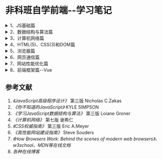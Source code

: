 # 非科班自学前端--学习笔记
<details>
<summary>1、JS基础篇</summary>
  
1.1 [原型链、对象的创建和继承](https://github.com/IamHuadong/blogs/issues/1)  
1.2 [对象的浅拷贝和深拷贝](https://github.com/IamHuadong/blogs/issues/2)  
1.3 [new的过程——手写new](https://github.com/IamHuadong/blogs/issues/3)  
1.4 [对闭包的理解（垃圾回收机制）与应用——防抖、节流、柯里化](https://github.com/IamHuadong/blogs/issues/8)   
1.5 [js的异步回调、Promise及其手写](https://github.com/IamHuadong/blogs/issues/9)  
1.6 [this的指向及其4种绑定规则 ](https://github.com/IamHuadong/blogs/issues/10)  
</details>
<details>
<summary>2、数据结构与算法篇</summary>
  
2.1 [栈和队列——2个栈实现队列](https://github.com/IamHuadong/blogs/issues/4)  
2.2 [链表——js实现链表类及其方法](https://github.com/IamHuadong/blogs/issues/5)  
2.3 排序算法——[冒泡排序](https://github.com/IamHuadong/blogs/issues/6) | [归并排序](https://github.com/IamHuadong/blogs/issues/11) | [快速排序](https://github.com/IamHuadong/blogs/issues/7)  
2.4 [二叉树、堆的一些概念](https://github.com/IamHuadong/blogs/issues/12)  
2.5 [二叉树类的创建及前、中、后续遍历](https://github.com/IamHuadong/blogs/issues/13) | [深度优先、广度优先](https://github.com/IamHuadong/blogs/issues/48)    
2.6 [集合（Set）、字典（Map）、哈希表（hash）简介](https://github.com/IamHuadong/blogs/issues/49)  
</details>
<details>
<summary>3、计算机网络篇</summary>
  
3.1 [计算机网络的体系结构及其各层的作用](https://github.com/IamHuadong/blogs/issues/14)  
3.2 [网络层要点](https://github.com/IamHuadong/blogs/issues/15)  
3.3 [运输层要点](https://github.com/IamHuadong/blogs/issues/16)  
3.4 [应用层要点](https://github.com/IamHuadong/blogs/issues/17)  
3.5 [应用层协议——HTTP/1.0、1.1及2.0](https://github.com/IamHuadong/blogs/issues/18)  
3.6 [密码体制及应用——HTTPS](https://github.com/IamHuadong/blogs/issues/19)  
</details>
<details>
<summary>4、HTML(5)、CSS(3)和DOM篇</summary>
  
4.1 [HTML元素类型+CSS样式关联方式](https://github.com/IamHuadong/blogs/issues/20)  
4.2 [选择器及样式优先级](https://github.com/IamHuadong/blogs/issues/21)  
4.3 [文本行、浮动和定位](https://github.com/IamHuadong/blogs/issues/22)  
4.4 [display: none, visibility: hidden 和 opacity: 0](https://github.com/IamHuadong/blogs/issues/23)  
4.5 [HTML5新特性](https://github.com/IamHuadong/blogs/issues/24)  
4.6 [CSS3新特性](https://github.com/IamHuadong/blogs/issues/25)  
4.7 [DOM事件](https://github.com/IamHuadong/blogs/issues/26)  
</details>
<details>
<summary>5、浏览器篇</summary>

5.1 [浏览器的组成](https://github.com/IamHuadong/blogs/issues/27)  
5.2 [渲染引擎——重排、重绘](https://github.com/IamHuadong/blogs/issues/28)  
5.3 [JS引擎——事件循环Event Loop](https://github.com/IamHuadong/blogs/issues/29)  
5.4 [浏览器缓存——Cookie、sessionStorage和localStorage](https://github.com/IamHuadong/blogs/issues/30)  
5.5 [浏览器内存——内存泄漏](https://github.com/IamHuadong/blogs/issues/31)  
</details>
<details>
<summary>6、网页通信篇</summary>
  
6.1 [Ajax原理](https://github.com/IamHuadong/blogs/issues/32)  
6.2 [同源策略及跨域](https://github.com/IamHuadong/blogs/issues/33)  
6.3 [服务端推送Comet——长轮询、短轮询和http流](https://github.com/IamHuadong/blogs/issues/34)  
6.4 [SSE和Web Sockets](https://github.com/IamHuadong/blogs/issues/35)  
6.5 [用户身份识别——session和token](https://github.com/IamHuadong/blogs/issues/36)  
6.6 [Web安全防范——CSRF与XSS](https://github.com/IamHuadong/blogs/issues/37)  
</details>
<details>
<summary>7、网站性能优化篇</summary>
  
7.1 减少HTTP请求  
&emsp;&emsp;7.1.1 [合并图片、内联图片、合并脚本和样式表](https://github.com/IamHuadong/blogs/issues/38)  
&emsp;&emsp;7.1.2 [缓存组件——Last-Modified，Expires，Cache-Control和ETag](https://github.com/IamHuadong/blogs/issues/40)  
&emsp;&emsp;7.1.3 [使用外部JS和CSS——为了能缓存](https://github.com/IamHuadong/blogs/issues/41)  
&emsp;&emsp;7.1.4 [避免重定向](https://github.com/IamHuadong/blogs/issues/42)  
&emsp;&emsp;7.1.5 [不使用@import、空的href、空的form表单method](https://github.com/IamHuadong/blogs/issues/43)  
7.2 优化网络连接  
&emsp;&emsp;7.2.1 [使用内容发布网络CDN——缩短物理传输距离](https://github.com/IamHuadong/blogs/issues/39)  
&emsp;&emsp;7.2.2 [减少DNS查找——缩短IP查找时间](https://github.com/IamHuadong/blogs/issues/44)  
7.3 减小响应的大小  
&emsp;&emsp;[压缩组件、精简代码、删除重复](https://github.com/IamHuadong/blogs/issues/45)   
7.4 优化加载顺序  
&emsp;&emsp;[样式表放在顶部、脚本放在底部、懒加载和预加载](https://github.com/IamHuadong/blogs/issues/46)  
7.5 减少重排和重绘  
&emsp;&emsp;[避免CSS表达式、使用事件代理、防抖节流等](https://github.com/IamHuadong/blogs/issues/47)  
</details>
<details>
<summary>8、前端框架篇--Vue</summary>
   
 8.1 [前端设计模型——MVC、MVVM](https://github.com/IamHuadong/blogs/issues/32)  
</details>

## 参考文献
1. *《JavaScript高级程序设计》* 第三版 Nicholas C.Zakas  
2. *《你不知道的JavaScript》* KYLE SIMPSON  
3. *《学习JavaScript数据结构与算法》* 第三版 Loiane Groner   
4. *《计算机网络》* 第七版 谢希仁  
5. *《CSS权威指南》* 第三版 Eric A.Meyer  
6. *《高性能网站建设指南》* Steve Souders  
7. *《How Browsers Work: Behind the scenes of modern web browsers》、w3school、MDN等在线文档*  
8. *各种在线博客*
